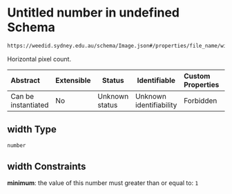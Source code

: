 # Untitled number in undefined Schema

```txt
https://weedid.sydney.edu.au/schema/Image.json#/properties/file_name/width
```

Horizontal pixel count.


| Abstract            | Extensible | Status         | Identifiable            | Custom Properties | Additional Properties | Access Restrictions | Defined In                                                      |
| :------------------ | ---------- | -------------- | ----------------------- | :---------------- | --------------------- | ------------------- | --------------------------------------------------------------- |
| Can be instantiated | No         | Unknown status | Unknown identifiability | Forbidden         | Allowed               | none                | [Image.schema.json\*](Image.schema.json "open original schema") |

## width Type

`number`

## width Constraints

**minimum**: the value of this number must greater than or equal to: `1`
